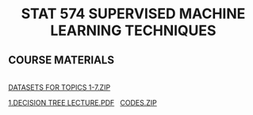 <html>

  <center><h1>STAT 574 SUPERVISED MACHINE LEARNING TECHNIQUES</h1></center>
  <center></center><h2>COURSE MATERIALS</h2></center>
  <br>
  <a href="DATASETS_TOPICS1-7.ZIP">DATASETS FOR TOPICS 1-7.ZIP</a>
  <br>
   <p><a href="DecisionTree.pdf">1.DECISION TREE LECTURE.PDF</a>&nbsp;&nbsp;&nbsp;<a href="DECISION_TREE_CODES.ZIP">CODES.ZIP</a></p>
  
 </html>
